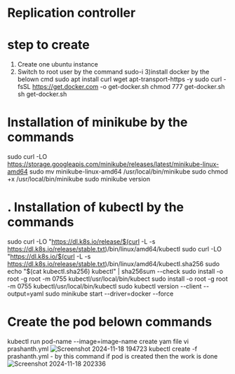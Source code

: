 # Replication controller
# step to create
1) Create one ubuntu instance
2) Switch to root user by the command sudo-i
3)install docker by the belown cmd
sudo apt install curl wget apt-transport-https -y
sudo curl -fsSL https://get.docker.com -o get-docker.sh
chmod 777 get-docker.sh
sh get-docker.sh
# Installation of minikube by the commands
sudo curl -LO https://storage.googleapis.com/minikube/releases/latest/minikube-linux-amd64
sudo mv minikube-linux-amd64 /usr/local/bin/minikube
sudo chmod +x /usr/local/bin/minikube
sudo minikube version
# . Installation of kubectl by the commands
sudo curl -LO "https://dl.k8s.io/release/$(curl -L -s https://dl.k8s.io/release/stable.txt)/bin/linux/amd64/kubectl
sudo curl -LO "https://dl.k8s.io/$(curl -L -s https://dl.k8s.io/release/stable.txt)/bin/linux/amd64/kubectl.sha256
sudo echo "$(cat kubectl.sha256) kubectl" | sha256sum --check
sudo install -o root -g root -m 0755 kubectl/usr/local/bin/kubect
sudo install -o root -g root -m 0755 kubectl/usr/local/bin/kubectl
sudo kubectl version --client --output=yaml
sudo minikube start --driver=docker --force
# Create the pod belown commands
kubectl run pod-name --image=image-name
create yam file vi prashanth.yml
![Screenshot 2024-11-18 194723](https://github.com/user-attachments/assets/76a2d202-ff9e-4333-828d-88c0dda2b1ed)
 kubectl create -f prashanth.yml - by this command if pod is created then the work is done
 ![Screenshot 2024-11-18 202336](https://github.com/user-attachments/assets/1d6e5627-2b5c-46cd-b1b5-298dddf83ac3)

